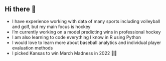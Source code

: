 ## Hi there 👋


- I have experience working with data of many sports including volleyball and golf, but my main focus is hockey
- I’m currently working on a model predicting wins in professional hockey
- I am also learning to code everything I know in R using Python
- I would love to learn more about baseball analytics and individual player evaluation methods
- I picked Kansas to win March Madness in 2022 💁‍♀️
